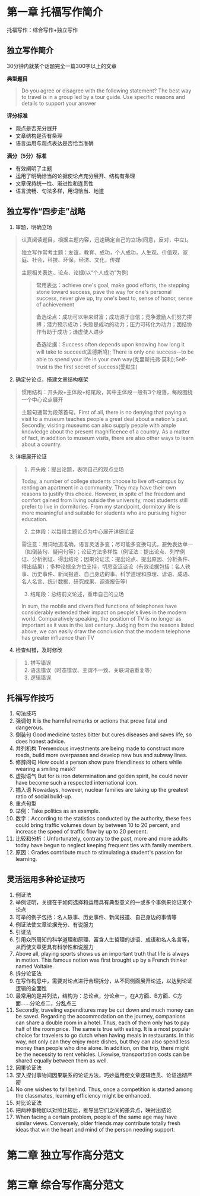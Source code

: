 # 第一章 托福写作简介

托福写作：综合写作+独立写作

## 独立写作简介

30分钟内就某个话题完全一篇300字以上的文章

**典型题目**

> Do you agree or disagree with the following statement? The best way to travel is in a group led by a tour guide. Use specific reasons and details to support your answer

**评分标准**

- 观点是否充分展开
- 文章结构是否有条理
- 语言运用与观点表达是否恰当准确

**满分（5分）标准**

- 有效阐明了主题
- 运用了明确恰当的论据使论点充分展开、结构有条理
- 文章保持统一性、渐进性和连贯性
- 语言流畅、句法多样，用词恰当、地道

## 独立写作“四步走”战略

1. 审题，明确立场
> 认真阅读题目，根据主题内容，迅速确定自己的立场(同意，反对，中立)。
>
> 独立写作常考主题：友谊，教育、成功，个人成功，人生观、价值观，家庭、社会，科技、环保，经济、文化，传媒
>
> 主题相关表达、论点、论据(以“个人成功”为例)
> > 常用表达：achieve one's goal, make good efforts, the stepping stone toward success, pave the way for one's personal success, never give up, try one's best to, sense of honor, sense of achievement
> >
> > 备选论点：成功可以带来财富；成功源于自信；竞争激励人们努力拼搏；潜力预示成功；失败是成功的动力；压力可转化为动力；团结协作有助于成功；谦虚使人进步
> >
> > 备选论据：Success often depends upon knowing how long it will take to succeed(孟德斯鸠); There is only one success--to be able to spend your life in your own way(克里斯托弗·莫利);Self-trust is the first secret of success(爱默生)

2. 确定分论点，搭建文章结构框架
> 惯用结构：开头段+主体段+结尾段，其中主体段一般有3个段落，每段围绕一个中心论点展开
>
> 主题句通常为段落首句。First of all, there is no denying that paying a visit to a museum teaches people a great deal about a nation's past. Secondly, visiting museums can also supply people with ample knowledge about the present magnificence of a country. As a matter of fact, in addition to museum visits, there are also other ways to learn about a country.

3. 详细展开论证
> 1. 开头段：提出论题，表明自己的观点立场
>
> Today, a number of college students choose to live off-campus by renting an apartment in a community. They may have their own reasons to justify this choice. However, in spite of the freedom and comfort gained from living outside the university, most students still prefer to live in dormitories. From my standpoint, dormitory life is more meaningful and suitable for students who are pursuing higher education.
>  
> 2. 主体段：以每段主题论点为中心展开详细论证
>
> 需注意：用词地道准确，语言灵活多变；尽可能多变换句式，避免表达单一（如倒装句、疑问句等）；论证方法多样性（例证法：提出论点、列举例证、分析例证、得出结论；因果论证法：提出论点、提出原因、分析条件、得出结果）；多种论据全方位支持，切忌空泛谈论（有效论据包括：名人轶事、历史事件、新闻报道、自己身边的事、科学道理和原理、谚语、成语、名人名言、统计数据、研究成果、调查报告等）
>
> 3. 结尾段：总结前文论述，重申自己的立场
>
> In sum, the mobile and diversified functions of telephones have considerably extended their impact on people's lives in the modern world. Comparatively speaking, the position of TV is no longer as important as it was in the last century. Judging from the reasons listed above, we can easily draw the conclusion that the modern telephone has greater influence than TV

4. 检查纠错，及时修改
> 1. 拼写错误
> 2. 语法错误（时态错误、主谓不一致、关联词语重复等）
> 3. 逻辑错误

## 托福写作技巧

1. 句法技巧
  1. 强调句 It is the harmful remarks or actions that prove fatal and dangerous.
  2. 倒装句 Good medicine tastes bitter but cures diseases and saves life, so does honest advice.
  3. 并列机构 Tremendous investments are being made to construct more roads, build more overpasses and develop new bus and subway lines.
  4. 修辞问句 How could a person show pure friendliness to others while wearing a smiling mask?
  5. 虚拟语气 But for is iron determination and golden spirit, he could never have become such a respected international icon.
  6. 插入语 Nowadays, however, nuclear families are taking up the greatest ratio of social build-up.
2. 重点句型
  1. 举例：Take politics as an example.
  2. 数字：According to the statistics conducted by the authority, these fees could bring traffic volumes down by between 10 to 20 percent, and increase the speed of traffic flow by up to 20 percent.
  3. 比较和分析：Unfortunately, contrary to the past, more and more adults today have begun to neglect keeping frequent ties with family members.
  4. 原因：Grades contribute much to stimulating a student's passion for learning.

## 灵活运用多种论证技巧

1. 例证法
  1. 举例证明，关键在于如何选择和运用具有典型意义的一或多个事例来论证某个论点
  2. 可举的例子包括：名人轶事、历史事件、新闻报道、自己身边的事情等
  3. 例证法使文章论据充分、有说服力
2. 引证法
  1. 引用众所周知的科学道理和原理、富含人生哲理的谚语、成语和名人名言等，从而使文章更具有科学性和说服力
  2. Above all, playing sports shows us an important truth that life is always in motion. This famous notion was first brought up by a French thinker named Voltaire.
3. 拆分论证法
  1. 在写作构思中，需要对论点进行合理拆分，从不同侧面展开论述，以达到论证逻辑的全面性
  2. 最常用的是并列法，结构为：总论点，分论点一，在A方面、B方面、C方面……分论点二，分乱点三
  3. Secondly, traveling expenditures may be cut down and much money can be saved. Regarding the accommodation on the journey, companions can share a double room in a hotel. Thus, each of them only has to pay half of the room price. The same is true with eating. It is a most popular choice for travelers to go dutch when having meals in restaurants. In this way, not only can they enjoy more dishes, but they can also spend less money than people who dine alone. In addition, on the trip, there might be the necessity to rent vehicles. Likewise, transportation costs can be shared equally between them as well.
4. 因果论证法
  1. 深入探讨事物间因果联系的论证方法，巧妙运用使文章逻辑连贯、论证透彻严密
  2. No one wishes to fall behind. Thus, once a competition is started among the classmates, learning efficiency might be enhanced.
5. 对比论证法
  1. 把两种事物加以对照比较后，推导出它们之间的差异点，映衬出结论
  2. When facing a certain problem, people of the same age may have similar views. Conversely, older friends may contribute totally fresh ideas that win the heart and mind of the person needing support.

# 第二章 独立写作高分范文

# 第三章 综合写作高分范文
